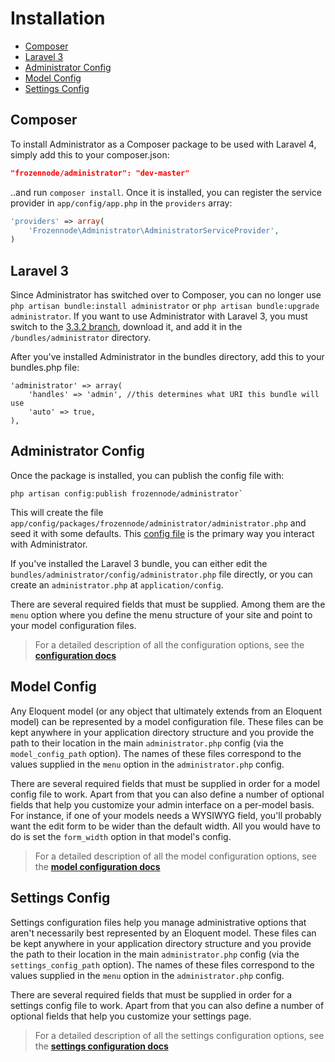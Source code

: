 # Installation

- [Composer](#composer)
- [Laravel 3](#laravel-3)
- [Administrator Config](#administrator-config)
- [Model Config](#model-config)
- [Settings Config](#settings-config)

<a name="composer"></a>
## Composer

To install Administrator as a Composer package to be used with Laravel 4, simply add this to your composer.json:

```json
"frozennode/administrator": "dev-master"
```

..and run `composer install`.  Once it is installed, you can register the service provider in `app/config/app.php` in the `providers` array:

```php
'providers' => array(
    'Frozennode\Administrator\AdministratorServiceProvider',
)
```

<a name="laravel-3"></a>
## Laravel 3

Since Administrator has switched over to Composer, you can no longer use `php artisan bundle:install administrator` or `php artisan bundle:upgrade administrator`. If you want to use Administrator with Laravel 3, you must switch to the [3.3.2 branch](https://github.com/FrozenNode/Laravel-Administrator/tree/3.3.2), download it, and add it in the `/bundles/administrator` directory.

After you've installed Administrator in the bundles directory, add this to your bundles.php file:

	'administrator' => array(
		'handles' => 'admin', //this determines what URI this bundle will use
		'auto' => true,
	),

<a name="administrator-config"></a>
## Administrator Config

Once the package is installed, you can publish the config file with:

	php artisan config:publish frozennode/administrator`

This will create the file `app/config/packages/frozennode/administrator/administrator.php` and seed it with some defaults. This [config file](http://administrator.frozennode.com/docs/configuration) is the primary way you interact with Administrator.

If you've installed the Laravel 3 bundle, you can either edit the `bundles/administrator/config/administrator.php` file directly, or you can create an `administrator.php` at `application/config`.

There are several required fields that must be supplied. Among them are the `menu` option where you define the menu structure of your site and point to your model configuration files.

> For a detailed description of all the configuration options, see the **[configuration docs](/docs/configuration)**


<a name="model-config"></a>
## Model Config

Any Eloquent model (or any object that ultimately extends from an Eloquent model) can be represented by a model configuration file. These files can be kept anywhere in your application directory structure and you provide the path to their location in the main `administrator.php` config (via the `model_config_path` option). The names of these files correspond to the values supplied in the `menu` option in the `administrator.php` config.

There are several required fields that must be supplied in order for a model config file to work. Apart from that you can also define a number of optional fields that help you customize your admin interface on a per-model basis. For instance, if one of your models needs a WYSIWYG field, you'll probably want the edit form to be wider than the default width. All you would have to do is set the `form_width` option in that model's config.

> For a detailed description of all the model configuration options, see the **[model configuration docs](/docs/model-configuration)**


<a name="settings-config"></a>
## Settings Config

Settings configuration files help you manage administrative options that aren't necessarily best represented by an Eloquent model. These files can be kept anywhere in your application directory structure and you provide the path to their location in the main `administrator.php` config (via the `settings_config_path` option). The names of these files correspond to the values supplied in the `menu` option in the `administrator.php` config.

There are several required fields that must be supplied in order for a settings config file to work. Apart from that you can also define a number of optional fields that help you customize your settings page.

> For a detailed description of all the settings configuration options, see the **[settings configuration docs](/docs/settings-configuration)**